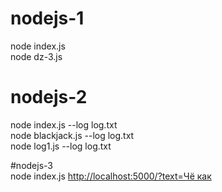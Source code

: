 # nodejs-1<br />
node index.js<br />
node dz-3.js<br />

# nodejs-2<br />
node index.js --log log.txt<br />
node blackjack.js --log log.txt<br />
node log1.js --log log.txt<br />

#nodejs-3<br />
node index.js
<a href="http://localhost:5000/?text=Чё как">http://localhost:5000/?text=Чё как</a>